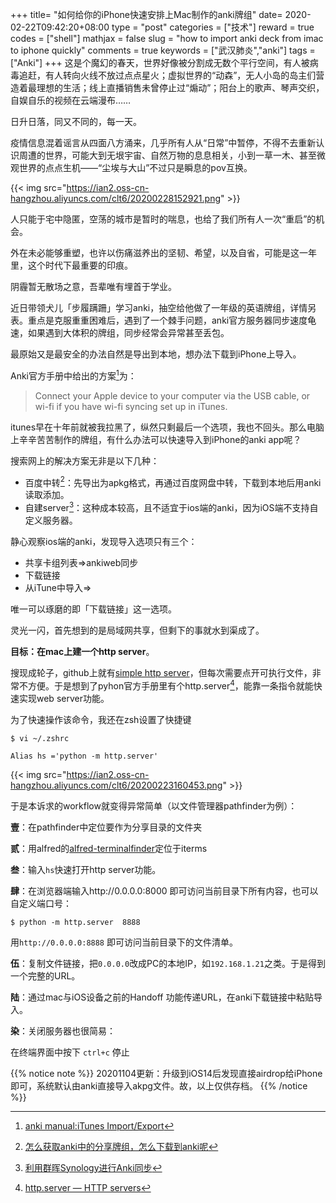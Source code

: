 +++
title= "如何给你的iPhone快速安排上Mac制作的anki牌组"
date= 2020-02-22T09:42:20+08:00
type = "post"
categories = ["技术"]
reward = true
codes = ["shell"]
mathjax = false
slug = "how to import anki deck from imac to iphone quickly"
comments = true
keywords = ["武汉肺炎","anki"]
tags = ["Anki"]
+++
这是个魔幻的春天，世界好像被分割成无数个平行空间，有人被病毒追赶，有人转向火线不放过点点星火；虚拟世界的“动森”，无人小岛的岛主们营造着最理想的生活；线上直播销售未曾停止过“煽动”；阳台上的歌声、琴声交织，自娱自乐的视频在云端漫布……

日升日落，同又不同的，每一天。

疫情信息混着谣言从四面八方涌来，几乎所有人从“日常”中暂停，不得不去重新认识周遭的世界，可能大到无垠宇宙、自然万物的息息相关，小到一草一木、甚至微观世界的点点生机——“尘埃与大山”不过只是瞬息的pov互换。

<!--more-->

{{< img src="https://ian2.oss-cn-hangzhou.aliyuncs.com/clt6/20200228152921.png" >}}

人只能于宅中隐匿，空荡的城市是暂时的喘息，也给了我们所有人一次“重启”的机会。

外在未必能够重塑，也许以伤痛滋养出的坚韧、希望，以及自省，可能是这一年里，这个时代下最重要的印痕。

阴霾暂无散场之意，吾辈唯有埋首于学业。

近日带领犬儿「步履蹒跚」学习anki，抽空给他做了一年级的英语牌组，详情另表。重点是克服重重困难后，遇到了一个棘手问题，anki官方服务器同步速度龟速，如果遇到大体积的牌组，同步经常会异常甚至丢包。

最原始又是最安全的办法自然是导出到本地，想办法下载到iPhone上导入。

Anki官方手册中给出的方案[^1]为：

>Connect your Apple device to your computer via the USB cable, or wi-fi if you have wi-fi syncing set up in iTunes.

itunes早在十年前就被我拉黑了，纵然只剩最后一个选项，我也不回头。那么电脑上辛辛苦苦制作的牌组，有什么办法可以快速导入到iPhone的anki app呢？

搜索网上的解决方案无非是以下几种：

* 百度中转[^2]：先导出为apkg格式，再通过百度网盘中转，下载到本地后用anki读取添加。
* 自建server[^3]：这种成本较高，且不适宜于ios端的anki，因为iOS端不支持自定义服务器。

静心观察ios端的anki，发现导入选项只有三个：

* 共享卡组列表=>ankiweb同步
* 下载链接
* 从iTune中导入=>

唯一可以琢磨的即「下载链接」这一选项。

灵光一闪，首先想到的是局域网共享，但剩下的事就水到渠成了。

**目标：在mac上建一个http server**。

搜现成轮子，github上就有[simple http server][l1]，但每次需要点开可执行文件，非常不方便。于是想到了pyhon官方手册里有个http.server[^4]，能靠一条指令就能快速实现web server功能。

为了快速操作该命令，我还在zsh设置了快捷键

```shell
$ vi ~/.zshrc
```

```shell
Alias hs ='python -m http.server'
```

{{< img src="https://ian2.oss-cn-hangzhou.aliyuncs.com/clt6/20200223160453.png" >}}


于是本诉求的workflow就变得异常简单（以文件管理器pathfinder为例）：

**壹**：在pathfinder中定位要作为分享目录的文件夹

**贰**：用alfred的[alfred-terminalfinder](https://github.com/LeEnno/alfred-terminalfinder)定位于iterms

**叁**：输入`hs`快速打开http server功能。

**肆**：在浏览器端输入http://0.0.0.0:8000 即可访问当前目录下所有内容，也可以自定义端口号：

```shell
$ python -m http.server  8888
```

用`http://0.0.0.0:8888` 即可访问当前目录下的文件清单。

**伍**：复制文件链接，把`0.0.0.0`改成PC的本地IP，如`192.168.1.21`之类。于是得到一个完整的URL。

**陆**：通过mac与iOS设备之前的Handoff 功能传递URL，在anki下载链接中粘贴导入。

**染**：关闭服务器也很简易：

在终端界面中按下 `ctrl+c` 停止



{{% notice note %}}
20201104更新：升级到iOS14后发现直接airdrop给iPhone即可，系统默认由anki直接导入akpg文件。故，以上仅供存档。
{{% /notice %}}


[^1]: [anki manual:iTunes Import/Export](https://apps.ankiweb.net/docs/am-manual.html#itunes-import/export)
[^2]: [怎么获取anki中的分享牌组，怎么下载到anki呢](https://www.zhihu.com/question/331439631/answer/740820205)
[^3]: [利用群晖Synology进行Anki同步](https://zhuanlan.zhihu.com/p/70269217)
[^4]: [http.server — HTTP servers](https://docs.python.org/3.0/library/http.server.html)

[l1]: https://github.com/TheWaWaR/simple-http-server
